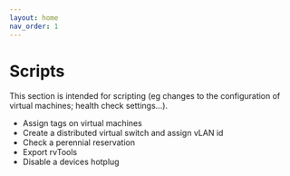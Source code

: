 ```yaml
---
layout: home
nav_order: 1
---
```


Scripts
=======

This section is intended for scripting (eg changes to the configuration of virtual machines; health check settings...).

- Assign tags on virtual machines
- Create a distributed virtual switch and assign vLAN id
- Check a perennial reservation
- Export rvTools
- Disable a devices hotplug 
